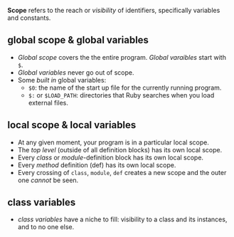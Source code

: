 **Scope** refers to the reach or *visibility* of identifiers, specifically variables and constants.

## global scope & global variables
- *Global scope* covers the the entire program. *Global varaibles* start with `$`.
- *Global variables* never go out of scope.
- Some *built in* global variables:
	- `$0`: the name of the start up file for the currently running program.
	- `$:` or `$LOAD_PATH`: directories that Ruby searches when you load external files.

## local scope & local variables
- At any given moment, your program is in a particular local scope.
- The *top level* (outside of all definition blocks) has its own local scope.
- Every *class* or *module*-definition block has its own local scope.
- Every *method* definition (def) has its own local scope.
- Every crossing of `class`, `module`, `def` creates a new scope and the outer one *cannot* be seen.

## class variables
- *class variables* have a niche to fill: visibility to a class and its instances, and to no one else.
